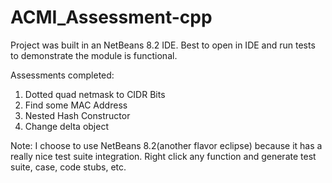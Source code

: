 # ACMI_Assessment-cpp

Project was built in an NetBeans 8.2 IDE. Best to open in IDE and run tests to demonstrate the module is functional. 

Assessments completed:

1. Dotted quad netmask to CIDR Bits
2. Find some MAC Address
3. Nested Hash Constructor
4. Change delta object

Note: I choose to use NetBeans 8.2(another flavor eclipse) because it has a really nice test suite integration. 
      Right click any function and generate test suite, case, code stubs, etc. 
